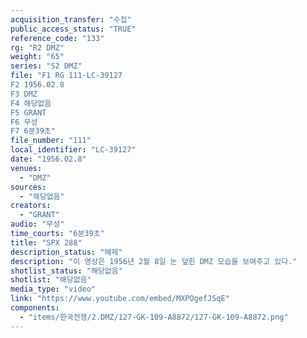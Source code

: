 ```yaml
---
acquisition_transfer: "수집"
public_access_status: "TRUE"
reference_code: "133"
rg: "R2 DMZ"
weight: "65"
series: "S2 DMZ"
file: "F1 RG 111-LC-39127
F2 1956.02.8
F3 DMZ 
F4 해당없음 
F5 GRANT
F6 무성 
F7 6분39초"
file_number: "111"
local_identifier: "LC-39127"
date: "1956.02.8"
venues: 
  - "DMZ"
sources: 
  - "해당없음"
creators: 
  - "GRANT"
audio: "무성"
time_courts: "6분39초"
title: "SPX 288"
description_status: "해제"
description: "이 영상은 1956년 2월 8일 눈 덮힌 DMZ 모습을 보여주고 있다."
shotlist_status: "해당없음"
shotlist: "해당없음"
media_type: "video"
link: "https://www.youtube.com/embed/MXPOgefJSqE"
components: 
  - "items/한국전쟁/2.DMZ/127-GK-109-A8872/127-GK-109-A8872.png"
---
```

